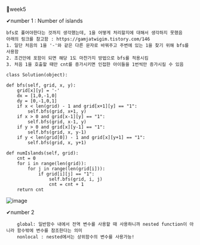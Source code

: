 📝week5

✔number 1 : Number of islands

    bfs로 풀어야한다는 것까지 생각했는데, 1을 어떻게 처리할지에 대해서 생각하지 못했음
    아래의 링크를 참고함 : https://gamjatwigim.tistory.com/146
    1. 일단 처음의 1을 '-'와 같은 다른 문자로 바꿔주고 주변에 있는 1을 찾기 위해 bfs를 사용함
    2. 조건안에 포함이 되면 해당 1도 마찬가지 방법으로 bfs를 적용시킴
    3. 처음 1을 호출할 때만 cnt를 증가시키면 인접한 아이들을 1번씩만 증가시킬 수 있음
    
    class Solution(object):

    def bfs(self, grid, x, y):
        grid[x][y] = '-'
        dx = [1,0,-1,0]
        dy = [0,-1,0,1]
        if x < len(grid) - 1 and grid[x+1][y] == "1":
            self.bfs(grid, x+1, y)
        if x > 0 and grid[x-1][y] == "1":
            self.bfs(grid, x-1, y)
        if y > 0 and grid[x][y-1] == "1":
            self.bfs(grid, x, y-1)
        if y < len(grid[0]) - 1 and grid[x][y+1] == "1":
            self.bfs(grid, x, y+1)

    def numIslands(self, grid):
        cnt = 0
        for i in range(len(grid)):
            for j in range(len(grid[i])):
                if grid[i][j] == "1":
                    self.bfs(grid, i, j)
                    cnt = cnt + 1
        return cnt
        
![image](https://user-images.githubusercontent.com/74306759/216358927-4213bb07-a8bb-4fbd-9ee8-54873043dcb8.png)


✔number 2

        global: 일반함수 내에서 전역 변수를 사용할 때 사용하니까 nested function이 아니라 함수밖에 변수를 참조한다는 의미
        nonlocal : nested에서는 상위함수의 변수를 사용가능!
